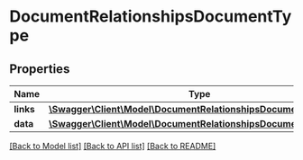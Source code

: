 # DocumentRelationshipsDocumentType

## Properties
Name | Type | Description | Notes
------------ | ------------- | ------------- | -------------
**links** | [**\Swagger\Client\Model\DocumentRelationshipsDocumentTypeLinks**](DocumentRelationshipsDocumentTypeLinks.md) |  | [optional] 
**data** | [**\Swagger\Client\Model\DocumentRelationshipsDocumentTypeData**](DocumentRelationshipsDocumentTypeData.md) |  | [optional] 

[[Back to Model list]](../../README.md#documentation-for-models) [[Back to API list]](../../README.md#documentation-for-api-endpoints) [[Back to README]](../../README.md)

